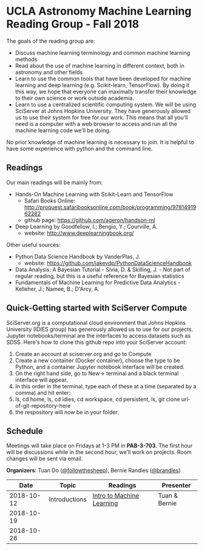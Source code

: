 # UCLA Astronomy Machine Learning Reading Group - Fall 2018

The goals of the reading group are: 

- Discuss machine learning terminology and common machine learning methods
- Read about the use of machine learning in different context, both in astronomy and other fields
- Learn to use the common tools that have been developed for machine learning and deep learning (e.g. Scikit-learn, TensorFlow). By doing it this way, we hope that everyone can maximally transfer their knowledge to their own science or work outside academia. 
- Learn to use a centralized scientific computing system. We will be using SciServer at Johns Hopkins University. They have generously allowed us to use their system for free for our work. This means that all you'll need is a computer with a web browser to access and run all the machine learning code we'll be doing. 

No prior knowledge of machine learning is necessary to join. It is helpful to have some experience with python and the command line. 

## Readings
Our main readings will be mainly from:
- Hands-On Machine Learning with Scikit-Learn and TensorFlow
  - Safari Books Online: http://proquest.safaribooksonline.com/book/programming/9781491962282
  - github page: https://github.com/ageron/handson-ml
- Deep Learning by Goodfellow, I.; Bengio, Y.;  Courville, A.
  - website: http://www.deeplearningbook.org/

Other useful sources:
- Python Data Science Handbook by VanderPlas, J.
  - website: https://github.com/jakevdp/PythonDataScienceHandbook
- Data Analysis: A Bayesian Tutorial - Sivia, D. & Skilling, J. - Not part of regular reading, but this is a useful reference for Bayesian statistics
- Fundamentals of Machine Learning for Predictive Data Analytics - Kelleher, J.; Namee, B.; D'Arcy, A.


## Quick-Getting started with SciServer Compute
SciServer.org is a computational cloud environment that Johns Hopkins University (IDIES group) has generously allowed us to use for our projects. Jupyter notebooks/terminal are the interfaces to access datasets such as SDSS. Here's how to clone this github repo into your SciServer account:
1. Create an account at sciserver.org and go to Compute
2. Create a new container (Docker container), choose the type to be Python, and a container Jupyter notebook interface will be created.
3. On the right hand side, go to New-> terminal and a black terminal interface will appear.
4. In this order in the terminal, type each of these at a time (separated by a comma) and hit enter:
5. ls, cd home, ls, cd idies, cd workspace, cd persistent, ls, git clone url-of-git-repository-here
6. the respository will now be in your folder.

## Schedule

Meetings will take place on Fridays at 1-3 PM in **PAB-3-703**. The first hour will be discussions while in the second hour, we'll work on projects. Room changes will be sent via email.

**Organizers**: Tuan Do ([@followthesheep](https://github.com/followthesheep)), Bernie Randles ([@brandles](https://github.com/brandles))

| Date | Topic | Readings | Presenter |
| --- | --- | --- | --- |
|2018-10-12|Introductions| [Intro to Machine Learning](https://proquest.safaribooksonline.com/book/programming/9781491962282/1dot-the-machine-learning-landscape/landscape_chapter_html)| Tuan & Bernie |
|2018-10-19| | | |
|2018-10-26| | | |